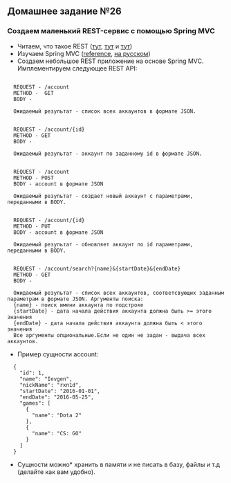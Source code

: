 ## Домашнее задание №26

### Создаем маленький REST-сервис с помощью Spring MVC
 * Читаем, что такое REST ([тут](https://habrahabr.ru/post/38730/), [тут](http://www.restapitutorial.ru/lessons/whatisrest.html) и [тут](https://ru.wikipedia.org/wiki/REST))
 * Изучаем Spring MVC ([reference](http://docs.spring.io/autorepo/docs/spring/4.0.x/spring-framework-reference/html/mvc.html), [на русском](http://www.spring-source.ru/articles.php))
 * Создаем небольшое REST приложение на основе Spring MVC. Имплементируем следующее REST API:
 ```

   REQUEST - /account
   METHOD -  GET
   BODY -

   Ожидаемый результат - список всех аккаунтов в формате JSON.
 ```
 ```

   REQUEST - /account/{id}
   METHOD - GET
   BODY -

   Ожидаемый результат - аккаунт по заданному id в формате JSON.
 ```
 ```

   REQUEST - /account
   METHOD - POST
   BODY - account в формате JSON

   Ожидаемый результат - создает новый аккаунт с параметрами, переданными в BODY.
 ```
 ```

   REQUEST - /account/{id}
   METHOD - PUT
   BODY - account в формате JSON

   Ожидаемый результат - обновляет аккаунт по id параметрами, переданными в BODY.
 ```
 ```

   REQUEST - /account/search?{name}&{startDate}&{endDate}
   METHOD - GET
   BODY -

   Ожидаемый результат - список всех аккаунтов, соответсвующих заданным параметрам в формате JSON. Аргументы поиска:
   {name} - поиск имени аккаунта по подстроке
   {startDate} - дата начала действия аккаунта должна быть >= этого значения
   {endDate} - дата начала действия аккаунта должна быть < этого значения
   Все аргументы опциональные.Если не один не задан - выдача всех аккаунтов.
 ```
 * Пример сущности account:

 ```
   {
     "id": 1,
     "name": "Ievgen",
     "nickName": "rxn1d",
     "startDate": "2016-01-01",
     "endDate": "2016-05-25",
     "games": [
       {
         "name": "Dota 2"
       },
       {
         "name": "CS: GO"
       }
     ]
   }
 ```
 * Сущности можно* хранить в памяти и не писать в базу, файлы и т.д (делайте как вам удобно).